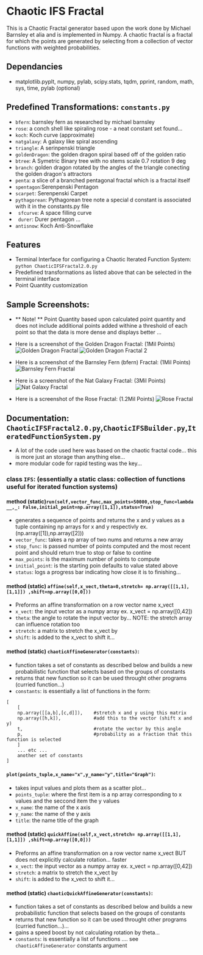 # Chaotic IFS Fractal
This is a Chaotic Fractal generator based upon the work done by Michael Barnsley et alia
and is implemented in Numpy. A chaotic fractal is a fractal for which the points are generated by selecting from
a collection of vector functions with weighted probabilities. 

## Dependancies 
+ matplotlib.pyplt, numpy, pylab, scipy.stats, tqdm, pprint, random, math, sys, time, pylab (optional)

## Predefined Transformations: ```constants.py```
+ ```bfern```: barnsley fern as researched by michael barnsley
+ ```rose```: a conch shell like spiraling rose - a neat constant set found...
+ ```koch```: Koch curve (approximate)
+ ```natgalaxy```: A galaxy like spiral ascending
+ ```triangle```: A serinpenski triangle
+ ```goldenDragon```: the golden dragon spiral based off of the golden ratio
+ ```btree```: A Symetric Binary tree with no stems scale 0.7 rotation 9 deg
+ ```branch```: golden dragon rotated by the angles of the triangle conecting the golden dragon's attractors
+ ```penta```: a slice of a branched pentagonal fractal which is a fractal itself
+ ```spentagon```:Serenpenski Pentagon
+ ```scarpet```: Serenpenski Carpet
+ ```pythagorean```: Pythagorean tree note a special d constant is associated with it in the constants.py file
+ ``` sfcurve```: A space filling curve
+ ``` durer```: Durer pentagon ... 
+ ```antisnow```: Koch Anti-Snowflake
## Features
+ Terminal Interface for configuring a Chaotic Iterated Function System: ```python ChaoticIFSFractal2.0.py```
+ Predefined transformations as listed above that can be selected in the terminal interface
+ Point Quantity customization

## Sample Screenshots:
+ ** Note! ** Point Quantity based upon calculated point quantity and does not include additional points added withine a threshold of each point so that the data is more dense and displays better ...

+ Here is a screenshot of the Golden Dragon Fractal: (1Mil Points) 
![Golden Dragon Fractal](https://raw.githubusercontent.com/Michael-Naguib/Chaotic-IFS-Fractal/master/gd1.PNG "Golden Dragon") 
![Golden Dragon Fractal 2](https://raw.githubusercontent.com/Michael-Naguib/Chaotic-IFS-Fractal/master/gd2.png "Golden Dragon 2") 
+ Here is a screenshot of the Barnsley Fern (bfern) Fractal: (1Mil Points) 
![Barnsley Fern Fractal](https://raw.githubusercontent.com/Michael-Naguib/Chaotic-IFS-Fractal/master/bf1.png "Barnsley Fern") 
+ Here is a screenshot of the Nat Galaxy Fractal: (3Mil Points) 
![Nat Galaxy Fractal](https://raw.githubusercontent.com/Michael-Naguib/Chaotic-IFS-Fractal/master/ng1.png "Nat Galaxy") 
+ Here is a screenshot of the Rose Fractal: (1.2Mil Points) 
![Rose Fractal](https://raw.githubusercontent.com/Michael-Naguib/Chaotic-IFS-Fractal/master/r1.png "Rose") 

## Documentation: ```ChaoticIFSFractal2.0.py```,```ChaoticIFSBuilder.py```,```IteratedFunctionSystem.py```
- A lot of the code used here was based on the chaotic fractal code... this is more just an storage than anything else...
- more modular code for rapid testing was the key...
### class ```IFS```: (essentially a static class: collection of functions useful for iterated function systems)
#### method (static)```run(self,vector_func,max_points=50000,stop_func=lambda __,_: False,initial_point=np.array([1,1]),status=True)```
- generates a sequence of points and returns the x and y values as a tuple containing np arrays for x and y respectivly ex. (np.array([1]),np.array([2]))
- ```vector_func```: takes a np array of two nums and returns a new array 
- ```stop_func```: is passed number of points computed and the most recent point and should return true to stop or false to contine
- ```max_points```: is the maximum number of points to compute
- ```initial_point```: is the starting poin defaults to value stated above
- ```status```: logs a progress bar indicating how close it is to finishing...
#### method (static) ```affine(self,x_vect,theta=0,stretch= np.array([[1,1],[1,1]]) ,shift=np.array([0,0]))```
- Preforms an affine transformation on a row vector name x_vect
- ```x_vect```: the input vector as a numpy array ex. x_vect = np.array([0,42])
- ```theta```: the angle to rotate the input vector by... NOTE: the stretch array can influence rotation too
- ```stretch```: a matrix to stretch the x_vect by
- ```shift```: is added to the x_vect to shift it...
#### method (static) ```chaoticAffineGenerator(constants)```:
- function takes a set of constants as described below and builds a new probabilistic function that selects based on the groups of constants
- returns that new function so it can be used throught other programs (curried function...)
- ```constants```: is essentially a list of functions in the form: 
```
[
    [
    np.array([[a,b],[c,d]]),    #stretch x and y using this matrix
    np.array([h,k]),            #add this to the vector (shift x and y)
    t,                          #rotate the vector by this angle
    p,                          #probability as a fraction that this function is selected
    ]
    ... etc ...
    another set of constants
]
```
#### ```plot(points_tuple,x_name="x",y_name="y",title="Graph")```:
- takes input values and plots them as a scatter plot...
- ```points_tuple```: where the first item is a np array corresponding to x values and the seccond item the y values 
- ```x_name```: the name of the x axis
- ```y_name```: the name of the y axis
- ```title```: the name title of the graph
#### method (static) ```quickAffine(self,x_vect,stretch= np.array([[1,1],[1,1]]) ,shift=np.array([0,0]))```
- Preforms an affine transformation on a row vector name x_vect BUT does not explicitly calculate rotation... faster
- ```x_vect```: the input vector as a numpy array ex. x_vect = np.array([0,42])
- ```stretch```: a matrix to stretch the x_vect by
- ```shift```: is added to the x_vect to shift it...
#### method (static) ```chaoticQuickAffineGenerator(constants)```:
- function takes a set of constants as described below and builds a new probabilistic function that selects based on the groups of constants
- returns that new function so it can be used throught other programs (curried function...)...
- gains a speed boost by not calculating rotation by theta...
- ```constants```: is essentially a list of functions .... see ```chaoticAffineGenerator``` constants argument
